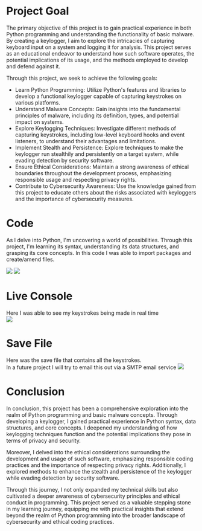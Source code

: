 # Project Goal
The primary objective of this project is to gain practical experience in both Python programming and understanding the functionality of basic malware. By creating a keylogger, I aim to explore the intricacies of capturing keyboard input on a system and logging it for analysis. This project serves as an educational endeavor to understand how such software operates, the potential implications of its usage, and the methods employed to develop and defend against it.

Through this project, we seek to achieve the following goals:
- Learn Python Programming: Utilize Python's features and libraries to develop a functional keylogger capable of capturing keystrokes on various platforms.
- Understand Malware Concepts: Gain insights into the fundamental principles of malware, including its definition, types, and potential impact on systems.
- Explore Keylogging Techniques: Investigate different methods of capturing keystrokes, including low-level keyboard hooks and event listeners, to understand their advantages and limitations.
- Implement Stealth and Persistence: Explore techniques to make the keylogger run stealthily and persistently on a target system, while evading detection by security software.
- Ensure Ethical Considerations: Maintain a strong awareness of ethical boundaries throughout the development process, emphasizing responsible usage and respecting privacy rights.
- Contribute to Cybersecurity Awareness: Use the knowledge gained from this project to educate others about the risks associated with keyloggers and the importance of cybersecurity measures.

# Code
As I delve into Python, I'm uncovering a world of possibilities. Through this project, I'm learning its syntax, understanding its data structures, and grasping its core concepts. In this code I was able to import packages and create/amend files.</br> 

<img src="https://i.imgur.com/ukuT019.png">
<img src="https://i.imgur.com/T9dXYxg.png">

# Live Console
Here I was able to see my keystrokes being made in real time </br>
<img src="https://i.imgur.com/Fq5ZJW9.png">

# Save File
Here was the save file that contains all the keystrokes. </br>
In a future project I will try to email this out via a SMTP email service
<img src="https://i.imgur.com/NGjvf56.png">

# Conclusion 
In conclusion, this project has been a comprehensive exploration into the realm of Python programming and basic malware concepts. Through developing a keylogger, I gained practical experience in Python syntax, data structures, and core concepts. I deepened my understanding of how keylogging techniques function and the potential implications they pose in terms of privacy and security.

Moreover, I delved into the ethical considerations surrounding the development and usage of such software, emphasizing responsible coding practices and the importance of respecting privacy rights. Additionally, I explored methods to enhance the stealth and persistence of the keylogger while evading detection by security software.

Through this journey, I not only expanded my technical skills but also cultivated a deeper awareness of cybersecurity principles and ethical conduct in programming. This project served as a valuable stepping stone in my learning journey, equipping me with practical insights that extend beyond the realm of Python programming into the broader landscape of cybersecurity and ethical coding practices.

